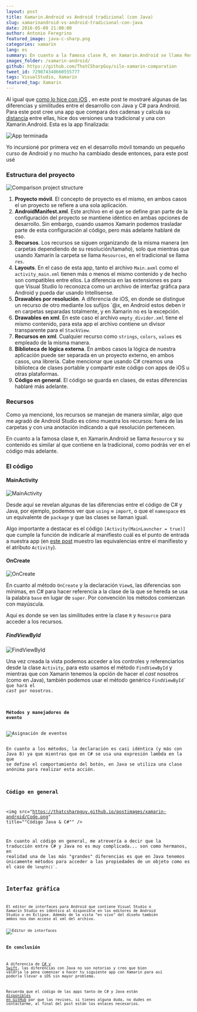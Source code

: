 ```yaml
---
layout: post
title: Xamarin.Android vs Android tradicional (con Java)
slug: xamarinandroid-vs-android-tradicional-con-java
date: 2016-05-09 21:00:00
author: Antonio Feregrino
featured_image: java-c-sharp.png
categories: xamarin
lang: es
summary: En cuanto a la famosa clase R, en Xamarin.Android se llama Resource y su contenido es similar al que contiene en la tradicional, como podrás ver en el código más adelante.
images_folder: /xamarin-android/
github: https://github.com/ThatCSharpGuy/silo-xamarin-comparation
tweet_id: 729874348660555777
tags: VisualStudio, Xamarin
featured_tag: Xamarin
---
```


Al igual que  <a href="../xamarin-ios-vs-traditional">como lo hice con iOS</a>	, en este post te mostraré algunas de las diferencias y similitudes entre el desarrollo con Java y C# para Android. Para este post cree una app que compara dos cadenas y calcula su <a href="https://es.wikipedia.org/wiki/Distancia_de_Levenshtein" target="_blank" rel="nofollow">distancia</a> entre ellas, hice dos versiones una tradicional y una con Xamarin.Android. Esta es la app finalizada:
 
<img src="https://thatcsharpguy.github.io/postimages/xamarin-android/app.gif" title="App terminada" />
 
 Yo incursioné por primera vez en el desarrollo móvil tomando un pequeño curso de Android y no mucho ha cambiado desde entonces, para este post usé

### Estructura del proyecto
<img src="https://thatcsharpguy.github.io/postimages/xamarin-android/comparison.png" title="Comparison project structure" />

<ol>
	<li><b>Proyecto móvil</b>. El concepto de proyecto es el mismo, en ambos casos el un proyecto se refiere a una sola aplicación.</li>
   	<li><b>AndroidManifest.xml</b>. Este archivo en el que se define gran parte de la configuración del proyecto se mantiene idéntico en ambas opciones de desarrollo. Sin embargo, cuando usamos Xamarin podemos trasladar parte de esta configuración al código, pero más adelante hablaré de eso.</li>
  	<li><b>Recursos</b>. Los recursos se siguen organizando de la misma manera (en carpetas dependiendo de su resolución/tamaño), solo que mientras que usando Xamarin la carpeta se llama <code>Resources</code>, en el tradicional se llama <code>res</code>.</li>
   	<li><b>Layouts</b>. En el caso de esta app, tanto el archivo <code>Main.axml</code> como el <code>activity_main.xml</code> tienen más o menos el mismo contenido y de hecho son compatibles entre ellos. La diferencia en las extensiones es para que Visual Studio lo reconozca como un archivo de interfaz gráfica para Android y pueda dar usando Intellisense.</li>
   	<li><b>Drawables por resolución</b>. A diferencia de iOS, en donde se distingue un recurso de otro mediante los sufijos `@x</code>, en Android estos deben ir en carpetas separadas totalmente, y en Xamarin no es la excepción.</li>  
   	<li><b>Drawables en xml</b>. En este caso el archivo <code>empty_divider.xml</code> tiene el mismo contenido, para esta app el archivo contiene un divisor transparente para el <code>StackView</code>.</li>  
   	<li><b>Recursos en xml</b>. Cualquier recurso como <code>strings</code>, <code>colors</code>, <code>values</code> es empleado de la misma manera.</li>  
   	<li><b>Biblioteca de lógica externa</b>. En ambos casos la lógica de nuestra aplicación puede ser separada en un proyecto externo, en ambos casos, una librería. Cabe mencionar que usando C# creamos una biblioteca de clases portable y compartir este código con apps de iOS u otras plataformas.</li>
   	<li><b>Código en general</b>. El código se guarda en clases, de estas diferencias hablaré más adelante.</li>
</ol>

### Recursos
Como ya mencioné, los recursos se manejan de manera similar, algo que me agradó de Android Studio es cómo muestra los recursos: fuera de las carpetas y con una anotación indicando a qué resolución pertenecen.  

En cuanto a la famosa clase <code>R</code>, en Xamarin.Android se llama <code>Resource</code> y su contenido es similar al que contiene en la tradicional, como podrás ver en el código más adelante.

### El código

#### MainActivity

<img src="https://thatcsharpguy.github.io/postimages/xamarin-android/MainActivity.png" title="MainActivity" />

Desde aquí se revelan algunas de las diferencias entre el código de C# y Java, por ejemplo, podemos ver que <code>using</code> ≈ <code>import</code>, o que el <code>namespace</code> es un equivalente de <code>package</code> y que las clases se llaman igual.

Algo importante a destacar es el código `[Activity(MainLauncher = true)]` que cumple la función de indicarle al manifiesto cuál es el punto de entrada a nuestra app (en <a href="../opening-files-xamarin-forms/#android">este post</a> muestro las equivalencias entre el manifiesto y el atributo <code>Activity</code>).

#### OnCreate

<img src="https://thatcsharpguy.github.io/postimages/xamarin-android/OnCreate.png" title="OnCreate" />

En cuanto al método <code>OnCreate</code> y la declaración <code>View</code>s, las diferencias son mínimas, en C# para hacer referencia a la clase de la que se hereda se usa la palabra <code>base</code> en lugar de <code>super</code>. Por convención los métodos comienzan con mayúscula.

Aquí es donde se ven las similitudes entre la clase <code>R</code> y <code>Resource</code> para acceder a los recursos.


##### FindViewById

<img src="https://thatcsharpguy.github.io/postimages/xamarin-android/FindViewById.png" title="FindViewById" />

Una vez creada la vista podemos acceder a los controles y referenciarlos desde la clase <code>Activity</code>, para esto usamos el método <code>FindViewById</code> y mientras que con Xamarin tenemos la opción de hacer el *cast* nosotros (como en Java), también podemos usar el método genérico <code>FindViewById<T>` que hará el *cast* por nosotros.

#### Métodos y manejadores de evento

<img src="https://thatcsharpguy.github.io/postimages/xamarin-android/EventAssign.png" title="Asignación de eventos" />

En cuanto a los métodos, la declaración es casi idéntica (y más con Java 8) ya que mientras que en C# se usa una expresión lambda en la que se define el comportamiento del botón, en Java se utiliza una clase anónima para realizar esta acción.

### Código en general

<img src="https://thatcsharpguy.github.io/postimages/xamarin-android/Code.png" title=""Código Java & C#"" />

En cuanto al código en general, me atrevería a decir que la traducción entre C# y Java no es muy complicada... son como hermanos, en realidad una de las más "grandes" diferencias es que en Java tenemos únicamente métodos para acceder a las propiedades de un objeto como es el caso de <code>length()`.

## Interfaz gráfica

El editor de interfaces para Android que contiene Visual Studio o Xamarin Studio es idéntico al disponible en los editores de Android Studio o en Eclipse. Además de la vista "en vivo" del diseño también ambos nos dan acceso al xml del archivo.

<img src="https://thatcsharpguy.github.io/postimages/xamarin-android/Designer.png" title="Editor de interfaces" />

### En conclusión

A diferencia de <a href="../xamarin-ios-vs-traditional">C# y Swift</a>, las diferencias con Java no son notorias y creo que bien valdría la pena comenzar a hacer tu siguiente app con Xamarin para así poderla llevar a iOS sin mayor problema.

Recuerda que el código de las apps tanto de C# y Java están <a href="https://github.com/ThatCSharpGuy/silo-xamarin-comparation" target="_blank" rel="nofollow">disponibles en GitHub</a> par que las revises, si tienes alguna duda, no dudes en contactarme, al final del post están los enlaces necesarios.

